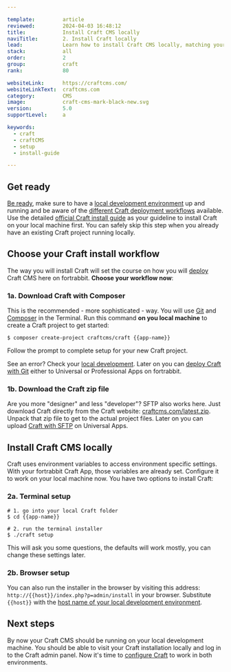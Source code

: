 ```yaml
---

template:         article
reviewed:         2024-04-03 16:48:12
title:            Install Craft CMS locally
naviTitle:        2. Install Craft locally
lead:             Learn how to install Craft CMS locally, matching your skills and workflows.
stack:            all
order:            2
group:            craft
rank:             80

websiteLink:      https://craftcms.com/
websiteLinkText:  craftcms.com
category:         CMS
image:            craft-cms-mark-black-new.svg
version:          5.0
supportLevel:     a

keywords:
  - craft
  - craftCMS
  - setup
  - install-guide

---
```


## Get ready

[Be ready](/get-ready), make sure to have a [local development environment](/local-development) up and running and be aware of the [different Craft deployment workflows](/craft-start) available. Use the detailed [official Craft install guide](https://craftcms.com/docs/5.x/install.html) as your guideline to install Craft on your local machine first. You can safely skip this step when you already have an existing Craft project running locally.


## Choose your Craft install workflow

The way you will install Craft will set the course on how you will [deploy](/deployment-methods) Craft CMS here on fortrabbit. **Choose your workflow now**:


### 1a. Download Craft with Composer

This is the recommended - more sophisticated - way. You will use [Git](/git) and [Composer](/composer#toc-local-composer) in the Terminal. Run this command **on you local machine** to create a Craft project to get started:

```
$ composer create-project craftcms/craft {{app-name}}
```

Follow the prompt to complete setup for your new Craft project.

See an error? Check your [local development](/local-development). Later on you can [deploy Craft with Git](/craft-deploy-git) either to Universal or Professional Apps on fortrabbit.


### 1b. Download the Craft zip file

Are you more "designer" and less "developer"? SFTP also works here. Just download Craft directly from the Craft website: [craftcms.com/latest.zip](https://craftcms.com/latest.zip). Unpack that zip file to get to the actual project files. Later on you can upload [Craft with SFTP](/craft-upload-sftp) on Universal Apps.


## Install Craft CMS locally

Craft uses environment variables to access environment specific settings. With your fortrabbit Craft App, those variables are already set. Configure it to work on your local machine now. You have two options to install Craft:

### 2a. Terminal setup

```
# 1. go into your local Craft folder 
$ cd {{app-name}}

# 2. run the terminal installer
$ ./craft setup
```

This will ask you some questions, the defaults will work mostly, you can change these settings later.


### 2b. Browser setup

You can also run the installer in the browser by visiting this address: `http://{{host}}/index.php?p=admin/install` in your browser. Substitute `{{host}}` with the [host name of your local development environment](/local-development#toc-virtual-hosts). 

## Next steps

By now your Craft CMS should be running on your local development machine. You should be able to visit your Craft installation locally and log in to the Craft admin panel. Now it's time to [configure Craft](/craft-setup) to work in both environments.
